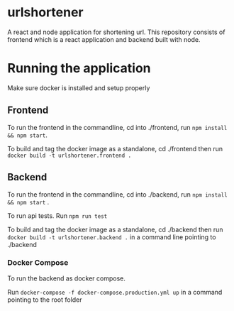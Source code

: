 # urlshortener
A react and node application for shortening url. This repository consists of frontend which is a react application and backend built with node.

# Running the application

Make sure docker is installed and setup properly

## Frontend 
To run the frontend in the commandline, cd into ./frontend, run `npm install && npm start`. 

To build and tag the docker image as a standalone, cd ./frontend then run `docker build -t urlshortener.frontend .` 


## Backend 
To run the frontend in the commandline, cd into ./backend, run `npm install && npm start` .

To run api tests. Run `npm run test`


To build and tag the docker image as a standalone, cd ./backend then run `docker build -t urlshortener.backend .` in a command line pointing to ./backend 


### Docker Compose

To run the backend as docker compose. 

Run `docker-compose -f docker-compose.production.yml up` in a command pointing to the root folder 
